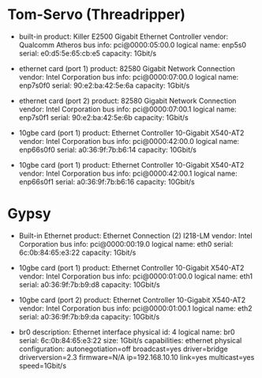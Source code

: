 # Tom-Servo (Threadripper) #

* built-in
       product: Killer E2500 Gigabit Ethernet Controller
       vendor: Qualcomm Atheros
       bus info: pci@0000:05:00.0
       logical name: enp5s0
       serial: e0:d5:5e:65:cb:e5
       capacity: 1Gbit/s

* ethernet card (port 1)
       product: 82580 Gigabit Network Connection
       vendor: Intel Corporation
       bus info: pci@0000:07:00.0
       logical name: enp7s0f0
       serial: 90:e2:ba:42:5e:6a
       capacity: 1Gbit/s

* ethernet card (port 2)
       product: 82580 Gigabit Network Connection
       vendor: Intel Corporation
       bus info: pci@0000:07:00.1
       logical name: enp7s0f1
       serial: 90:e2:ba:42:5e:6b
       capacity: 1Gbit/s

* 10gbe card (port 1)
       product: Ethernet Controller 10-Gigabit X540-AT2
       vendor: Intel Corporation
       bus info: pci@0000:42:00.0
       logical name: enp66s0f0
       serial: a0:36:9f:7b:b6:14
       capacity: 10Gbit/s

* 10gbe card (port 1)
       product: Ethernet Controller 10-Gigabit X540-AT2
       vendor: Intel Corporation
       bus info: pci@0000:42:00.1
       logical name: enp66s0f1
       serial: a0:36:9f:7b:b6:16
       capacity: 10Gbit/s




# Gypsy #

* Built-in Ethernet
       product: Ethernet Connection (2) I218-LM
       vendor: Intel Corporation
       bus info: pci@0000:00:19.0
       logical name: eth0
       serial: 6c:0b:84:65:e3:22
       capacity: 1Gbit/s

* 10gbe card (port 1)
       product: Ethernet Controller 10-Gigabit X540-AT2
       vendor: Intel Corporation
       bus info: pci@0000:01:00.0
       logical name: eth1
       serial: a0:36:9f:7b:b9:d8
       capacity: 10Gbit/s

* 10gbe card (port 2)
       product: Ethernet Controller 10-Gigabit X540-AT2
       vendor: Intel Corporation
       bus info: pci@0000:01:00.1
       logical name: eth2
       serial: a0:36:9f:7b:b9:da
       capacity: 10Gbit/s

* br0
       description: Ethernet interface
       physical id: 4
       logical name: br0
       serial: 6c:0b:84:65:e3:22
       size: 1Gbit/s
       capabilities: ethernet physical
       configuration: autonegotiation=off broadcast=yes driver=bridge driverversion=2.3 firmware=N/A ip=192.168.10.10 link=yes multicast=yes speed=1Gbit/s

